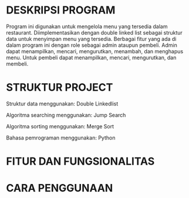 # DESKRIPSI PROGRAM
Program ini digunakan untuk mengelola menu yang tersedia dalam restaurant. Diimplementasikan dengan double linked list sebagai struktur data untuk menyimpan menu yang tersedia. Berbagai fitur yang ada di dalam program ini dengan role sebagai admin ataupun pembeli. Admin dapat menampilkan, mencari, mengurutkan, menambah, dan menghapus menu. Untuk pembeli dapat menampilkan, mencari, mengurutkan, dan membeli.

# STRUKTUR PROJECT
Struktur data menggunakan: Double Linkedlist

Algoritma searching menggunakan: Jump Search

Algoritma sorting menggunakan: Merge Sort

Bahasa pemrograman menggunakan: Python

# FITUR DAN FUNGSIONALITAS

# CARA PENGGUNAAN
